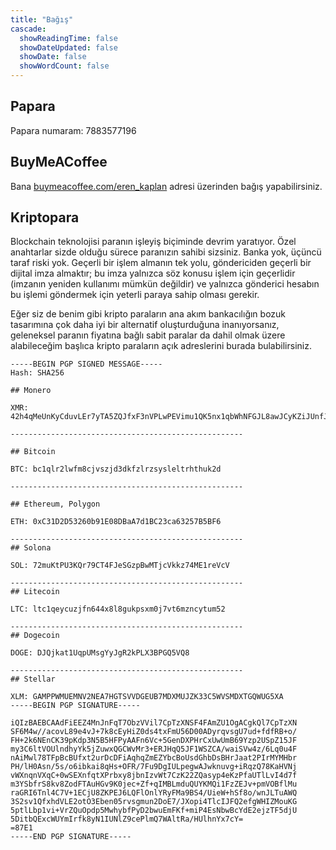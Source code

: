 ```yaml
---
title: "Bağış"
cascade:
  showReadingTime: false
  showDateUpdated: false
  showDate: false
  showWordCount: false
---
```

## Papara
Papara numaram: 7883577196

## BuyMeACoffee

Bana [buymeacoffee.com/eren_kaplan](https://buymeacoffee.com/eren_kaplan) adresi üzerinden bağış yapabilirsiniz.

## Kriptopara

Blockchain teknolojisi paranın işleyiş biçiminde devrim yaratıyor. Özel anahtarlar sizde olduğu sürece paranızın sahibi sizsiniz. Banka yok, üçüncü taraf riski yok. Geçerli bir işlem almanın tek yolu, göndericiden geçerli bir dijital imza almaktır; bu imza yalnızca söz konusu işlem için geçerlidir (imzanın yeniden kullanımı mümkün değildir) ve yalnızca gönderici hesabın bu işlemi göndermek için yeterli paraya sahip olması gerekir.

Eğer siz de benim gibi kripto paraların ana akım bankacılığın bozuk tasarımına çok daha iyi bir alternatif oluşturduğuna inanıyorsanız, geleneksel paranın fiyatına bağlı sabit paralar da dahil olmak üzere alabileceğim başlıca kripto paraların açık adreslerini burada bulabilirsiniz.

```
-----BEGIN PGP SIGNED MESSAGE-----
Hash: SHA256

## Monero

XMR: 42h4qMeUnKyCduvLEr7yTA5ZQJfxF3nVPLwPEVimu1QK5nx1qbWhNFGJL8awJCyKZiJUnfJhssubj3SsCFxc9KUZKNG6bKf

----------------------------------------------------

## Bitcoin

BTC: bc1qlr2lwfm8cjvszjd3dkfzlrzsysleltrhthuk2d

----------------------------------------------------

## Ethereum, Polygon

ETH: 0xC31D2D53260b91E08DBaA7d1BC23ca63257B5BF6

----------------------------------------------------
## Solona

SOL: 72muKtPU3KQr79CT4FJeSGzpBwMTjcVkkz74ME1reVcV

----------------------------------------------------
## Litecoin

LTC: ltc1qeycuzjfn644x8l8gukpsxm0j7vt6mzncytum52

----------------------------------------------------
## Dogecoin

DOGE: DJQjkat1UqpUMsgYyJgR2kPLX3BPGQ5VQ8

----------------------------------------------------
## Stellar

XLM: GAMPPWMUEMNV2NEA7HGTSVVDGEUB7MDXMUJZK33C5WVSMDXTGQWUG5XA
-----BEGIN PGP SIGNATURE-----

iQIzBAEBCAAdFiEEZ4MnJnFqT7ObzVVil7CpTzXNSF4FAmZU1OgACgkQl7CpTzXN
SF6M4w//acovL89e4vJ+7k8cEyHiZ0ds4txFmU56D00ADyrqvsgU7ud+fdfRB+o/
FH+2k6NEnCK39pKdp3N5B5HFPyAAFn6Vc+5GenDXPHrCxUwUmB69Yzp2USpZ15JF
my3C6ltVOUlndhyYk5jZuwxQGCWvMr3+ERJHqQ5JF1WSZCA/waiSVw4z/6Lq0u4F
nAiMwl78TFpBcBUfxt2urDcDFiAqhqZmEZYbcBoUsdGhbDsBHrJaat2PIrMYMHbr
PH/lH0Asn/5s/o6ibkai8qHs+OFR/7Fu9DgIULpegwAJwknuvg+iRqzQ78KaHVNj
vWXnqnVXqC+0wSEXnfqtXPrbxy8jbnIzvWt7CzK22ZQasyp4eKzPfaUTlLvI4d7f
m3YSbfrS8kv8ZodFTAuHGv9K0jec+Zf+qIMBLmduQUYKMQi1FzZEJv+pmVOBflMu
raGRI6Tnl4C7V+1ECjU8ZKPEJ6LQFlOnlYRyFMa9BS4/UieW+hSf8o/wnJLTuAWQ
3S2sv1QfxhdVLE2otO3Eben05rvsgmun2DoE7/JXopi4TlcIJFQ2efgWHIZMouKG
5ptlLbp1vi+VrZQuOpdp5MwhybfPyD2bwuEmFKf+miP4EsNbwBcYdE2ejzTF5djU
5DitbQExcWUYmIrfk8yN1IUNlZ9cePlmQ7WAltRa/HUlhnYx7cY=
=87E1
-----END PGP SIGNATURE-----
```
